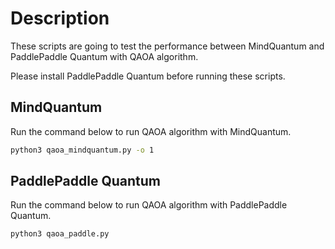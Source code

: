 # Description

These scripts are going to test the performance between MindQuantum and PaddlePaddle Quantum with QAOA algorithm.

Please install PaddlePaddle Quantum before running these scripts.

## MindQuantum

Run the command below to run QAOA algorithm with MindQuantum.

```bash
python3 qaoa_mindquantum.py -o 1
```

## PaddlePaddle Quantum

Run the command below to run QAOA algorithm with PaddlePaddle Quantum.

```bash
python3 qaoa_paddle.py
```
